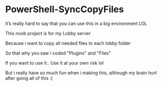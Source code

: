 # PowerShell-SyncCopyFiles
It’s really hard to say that you can use this in a big environment LOL

This noob project is for my Lobby server

Because i want to copy all needed files to each lobby folder 

So that why you saw i coded "Plugins" and "Files"

If you want to use it.. Use it at your own risk lol

But i really have so much fun when i making this, although my brain hurt after going all of this :(
